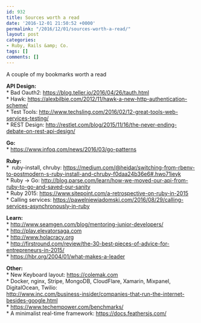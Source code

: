 ```yaml
---
id: 932
title: Sources worth a read
date: '2016-12-01 21:50:52 +0000'
permalink: "/2016/12/01/sources-worth-a-read/"
layout: post
categories:
- Ruby, Rails &amp; Co.
tags: []
comments: []
---
```

A couple of my bookmarks worth a read

**API Design:**  
\* Bad Oauth2: <https://blog.teller.io/2016/04/26/tauth.html>  
\* Hawk: <https://alexbilbie.com/2012/11/hawk-a-new-http-authentication-scheme/>  
\* Test Tools: <http://www.techsling.com/2016/02/12-great-tools-web-services-testing/>  
\* REST Design: <http://restlet.com/blog/2015/11/16/the-never-ending-debate-on-rest-api-design/>

**Go:**  
\* <https://www.infoq.com/news/2016/03/go-patterns>

**Ruby:**  
\*&nbsp; ruby-install, chruby: <https://medium.com/@heidar/switching-from-rbenv-to-postmodern-s-ruby-install-and-chruby-f0daa24b36e6#.hwo71ieyk>  
\* Ruby -\> Go: <http://blog.parse.com/learn/how-we-moved-our-api-from-ruby-to-go-and-saved-our-sanity>  
\* Ruby 2015: <https://www.sitepoint.com/a-retrospective-on-ruby-in-2015>  
\* Calling services: <https://pawelniewiadomski.com/2016/08/29/calling-services-asynchronously-in-ruby>

**Learn:**  
\* <http://www.seamgen.com/blog/mentoring-junior-developers/>  
\* <http://play.elevatorsaga.com>  
\* <http://www.holacracy.org>  
\* <http://firstround.com/review/the-30-best-pieces-of-advice-for-entrepreneurs-in-2015/>  
\* <https://hbr.org/2004/01/what-makes-a-leader>

**Other:**  
\* New Keyboard layout: <https://colemak.com>  
\* Docker, nginx, Stripe, MongoDB, CloudFlare, Xamarin, Mixpanel, DigitalOcean, Twilio:  
<http://www.inc.com/business-insider/companies-that-run-the-internet-besides-google.html>  
\* <https://www.techempower.com/benchmarks/>  
\* A minimalist real-time framework: <https://docs.feathersjs.com/>

&nbsp;

&nbsp;